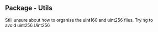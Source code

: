 ## Package - Utils


Still unsure about how to organise the uint160 and uint256 files. Trying to avoid uint256.Uint256